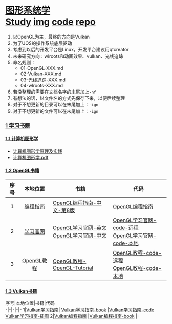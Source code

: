 # [图形系统学](./)<br>[Study](./01-study)  [img](./01-study/img)   [code](./02-code)    [repo](./03-repo)
1. 以OpenGL为主，最终的方向是Vulkan   
2. 为了UOS的操作系统底层驱动    
3. 考虑到以后的开发平台是Linux，开发平台建议用qtcreator    
4. 未来研究方向：wlroots和动画效果、vulkan、光线追踪    
5. 命名规则：   
	- 01-OpenGL-XXX.md   
	- 02-Vulkan-XXX.md   
	- 03-光线追踪-XXX.md    
	- 04-wlroots-XXX.md    
6. 若没整理的需要在文档名字的末尾加上`-nf`  
7. 有想法的话，以文件名的方式先保存下来，以便后续整理   
8. 对于不想更新的目录可以在末尾加上：`-ign`   
9. 对于不想更新的文件可以在末尾加上：`-ign`     


### [1 学习书籍](./00-book)   

#### [1.1 计算机图形学](./00-book/01-计算机图形学)   

- [计算机图形学原理及实践](./00-book/01-计算机图形学/01-计算机图形学原理及实践)
- [计算机图形学.pdf](./00-book/01-计算机图形学/02-计算机图形学.pdf)

#### [1.2 OpenGL书籍](./00-book/02-opengl)  

序号|本地位置|书籍|代码
:-:|:-:|-|-
1|[编程指南](./00-book/02-opengl/03-OpenGL编程指南-第8版)|[OpenGL编程指南-中文-第8版](./00-book/02-opengl/03-OpenGL编程指南-第8版/01-OpenGL编程指南(第8版).pdf)|[OpenGL编程指南](./00-book/02-opengl/03-OpenGL编程指南-第8版/code)
2|[学习官网](./00-book/02-opengl/01-OpenGL-官网)|[OpenGL学习官网-英文](https://learnopengl.com/)<br>[OpenGL学习官网-中文](https://learnopengl-cn.github.io/intro/)  |[OpenGL学习官网-code-远程](https://github.com/JoeyDeVries/LearnOpenGL)<br>[OpenGL学习官网-code-本地](./00-book/02-opengl/01-OpenGL-官网/code/LearnOpenGL)
3|[OpenGL教程](./00-book/02-opengl/02-OpenGL-教程)|[OpenGL教程-OpenGL-Tutorial](http://www.opengl-tutorial.org/cn/beginners-tutorials/tutorial-1-opening-a-window/)|[OpenGL教程-code-远程](https://codeload.github.com/opengl-tutorials/ogl/zip/master)<br>[OpenGL教程-code-本地](./00-book/02-opengl/02-OpenGL-教程/code)

#### [1.3 Vulkan书籍](./00-book/03-vulkan)   

序号|本地位置|书籍|代码  
-|-|-|-|-
1|[Vulkan学习指南](./00-book/03-vulkan/01-Vulkan学习指南)| [Vulkan学习指南-book](./00-book/03-vulkan/01-Vulkan学习指南/vulkan学习指南.md) |[Vulkan学习指南-code](./00-book/03-vulkan/01-Vulkan学习指南/code)<br>[Vulkan学习指南-插图](./00-book/03-vulkan/01-Vulkan学习指南/graphics)
2|[Vulkan编程指南](./00-book/03-vulkan/01-Vulkan编程指南) |[Vulkan编程指南-book](./00-book/03-vulkan/01-Vulkan编程指南/Vulkan编程指南.pdf) |-  




